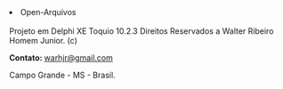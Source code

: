 <!DOCTYPE html>
<html lang="en">
  <head>
    <meta charset="utf-8"></meta>
<body>
<li>Open-Arquivos</li>
<br />
Projeto em Delphi XE Toquio 10.2.3
Direitos Reservados a Walter Ribeiro Homem Junior. (c)
<p><b>Contato: </b><a href="mailto:warhjr@gmail.com?Subject=Olá%20Contato"">warhjr@gmail.com</a></p>
<p>Campo Grande - MS - Brasil.</p>
</body>
</html>